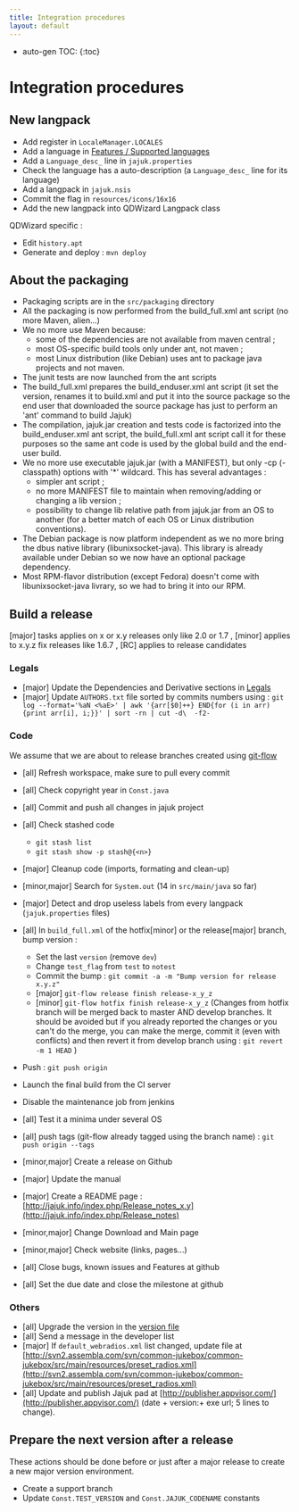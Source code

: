 ```yaml
---
title: Integration procedures
layout: default
---
```

* auto-gen TOC:
{:toc}

# Integration procedures

## New langpack
* Add register in ``LocaleManager.LOCALES``
* Add a language in [Features / Supported languages ](/features.html)
* Add a ``Language_desc_`` line in ``jajuk.properties``
* Check the language has a auto-description (a ``Language_desc_`` line for its language)
* Add a langpack in ``jajuk.nsis``
* Commit the flag in ``resources/icons/16x16``
* Add the new langpack into QDWizard Langpack class

QDWizard specific :

* Edit ``history.apt``
* Generate and deploy : ``mvn deploy``

## About the packaging
* Packaging scripts are in the ``src/packaging`` directory
* All the packaging is now performed from the build_full.xml ant script (no more Maven, alien...)
* We no more use Maven because:
  * some of the dependencies are not available from maven central ;
  * most OS-specific build tools only under ant, not maven ;
  * most Linux distribution (like Debian) uses ant to package java projects and not maven.
* The junit tests are now launched from the ant scripts
* The build_full.xml prepares the build_enduser.xml ant script (it set the version, renames it to build.xml and put it into the source package so the end user that downloaded the source package has just to perform an 'ant' command to build Jajuk)
* The compilation, jajuk.jar creation and tests code is factorized into the build_enduser.xml ant script, the build_full.xml ant script call it for these purposes so the same ant code is used by the global build and the end-user build.
* We no more use executable jajuk.jar (with a MANIFEST), but only -cp (-classpath) options with '*' wildcard. This has several advantages :
  * simpler ant script ;
  * no more MANIFEST file to maintain when removing/adding or changing a lib version ;
  * possibility to change lib relative path from jajuk.jar from an OS to another (for a better match of each OS or Linux distribution conventions).
* The Debian package is now platform independent as we no more bring the dbus native library (libunixsocket-java). This library is already available under Debian so we now have an optional package dependency.
* Most RPM-flavor distribution (except Fedora) doesn't come with libunixsocket-java livrary, so we had to bring it into our RPM. 

## Build a release
<div class='info'>
[major] tasks applies on x or x.y releases only like 2.0 or 1.7 , 
[minor] applies to x.y.z fix releases like 1.6.7 ,
[RC] applies to release candidates
</div>

### Legals
- [major] Update the Dependencies and Derivative sections in [Legals](/legals.html)
- [major] Update ``AUTHORS.txt`` file sorted by commits numbers using :
``git log --format='%aN <%aE>' | awk '{arr[$0]++} END{for (i in arr){print arr[i], i;}}' | sort -rn | cut -d\  -f2-``

### Code
<div class='info'>We assume that we are about to release branches created using <a href='http://jeffkreeftmeijer.com/2010/why-arent-you-using-git-flow/'>git-flow</a></div>

- [all] Refresh workspace, make sure to pull every commit
- [all] Check copyright year in ``Const.java``
- [all] Commit and push all changes in jajuk project
- [all] Check stashed code
  - ``git stash list``
  - ``git stash show -p stash@{<n>}``
- [major] Cleanup code (imports, formating and clean-up)
- [minor,major] Search for ``System.out`` (14 in ``src/main/java`` so far)
- [major] Detect and drop useless labels from every langpack (``jajuk.properties`` files)
- [all] In ``build_full.xml`` of the hotfix[minor] or the release[major] branch, bump version :
  - Set the last ``version`` (remove ``dev``)
  - Change ``test_flag`` from ``test`` to ``notest``
  - Commit the bump : ``git commit -a -m "Bump version for release x.y.z"``
  - [major] ``git-flow release finish release-x_y_z``
  - [minor] ``git-flow hotfix finish release-x_y_z`` (Changes from hotfix branch will be merged back to master AND develop branches. It should be avoided but if you already reported the changes or you can't do the merge, you can make the merge, commit it (even with conflicts) and then revert it from develop branch using : ``git revert -m 1 HEAD`` )
- Push : ``git push origin``
- Launch the final build from the CI server
- Disable the maintenance job from jenkins
- [all] Test it a minima under several OS
- [all] push tags (git-flow already tagged using the branch name) : ``git push origin --tags``

 
- [minor,major] Create a release on Github
- [major] Update the manual
- [major] Create a README page : [http://jajuk.info/index.php/Release_notes_x.y](http://jajuk.info/index.php/Release_notes)
- [minor,major] Change Download and Main page
- [minor,major] Check website (links, pages...)
- [all] Close bugs, known issues and Features at github
- [all] Set the due date and close the milestone at github

### Others
- [all] Upgrade the version in the [version file](https://github.com/jajuk-team/jajuk-team.github.io/blob/master/repository/pad/jajuk_pad.xml)
- [all] Send a message in the developer list
- [major] If ``default_webradios.xml`` list changed, update file at [http://svn2.assembla.com/svn/common-jukebox/common-jukebox/src/main/resources/preset_radios.xml](http://svn2.assembla.com/svn/common-jukebox/common-jukebox/src/main/resources/preset_radios.xml)
- [all] Update and publish Jajuk pad at [http://publisher.appvisor.com/](http://publisher.appvisor.com/) (date + version:+ exe url; 5 lines to change).

## Prepare the next version after a release
These actions should be done before or just after a major release to create a new major version environment.
- Create a support branch
- Update ``Const.TEST_VERSION`` and ``Const.JAJUK_CODENAME`` constants

